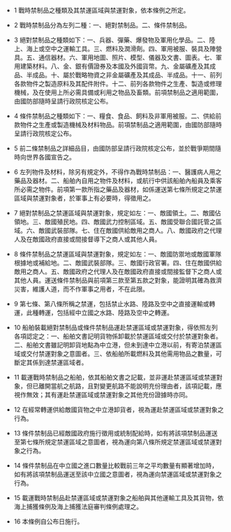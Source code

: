 * 1 戰時禁制品之種類及其禁運區域與禁運對象，依本條例之所定。

* 2 戰時禁制品分為左列二種：一、絕對禁制品。二、條件禁制品。

* 3 絕對禁制品之種類如下：一、兵器、彈藥、爆發物及軍用化學品。二、陸上、海上或空中之運輸工具。三、燃料及潤滑劑。四、軍用被服、裝具及陣營具。五、通信器材。六、軍用地圖、照片、模型、儀器及文書、圖表。七、軍用建築材料。八、金、銀有價證券及本國及外國貨幣。九、金屬礦產及其成品、半成品。十、屬於戰略物資之非金屬礦產及其成品、半成品。十一、前列各款物件之製造原料及其配件附件。十二、前列各款物件之生產、製造或修理機械，及在使用上所必需具備或利用之物品及畜類。前項禁制品之適用範圍，由國防部隨時呈請行政院核定公布。

* 4 條件禁制品之種類如下：一、糧食、食品、飼料及非軍用被服。二、供給前款物件之生產或製造機械及材料物品。前項禁制品之適用範圍，由國防部隨時呈請行政院核定公布。

* 5 前二條禁制品之詳細品目，由國防部呈請行政院核定公布，並於戰爭期間隨時向世界各國宣告之。

* 6 左列物件及材料，除另有規定外，不得作為戰時禁制品：一、醫護病人用之藥品及器材。二、船舶內自用之物件及材料，或航行中供該船舶內船員及乘客所必需之物件。前項第一款所指之藥品及器材，如係運送第七條所規定之禁運區域與禁運對象者，於軍事上有必要時，得徵用之。

* 7 絕對禁制品之禁運區域與禁運對象，規定如左：一、敵國領土。二、敵國佔領地。三、敵國殖民地。四、敵國武力控制區域。五、敵國受聯合國託管之區域。六、敵國武裝部隊。七、住在敵國供給敵用之商人。八、敵國政府之代理人及在敵國政府直接或間接督導下之商人或其他人員。

* 8 條件禁制品之禁運區域與禁運對象，規定如左：一、敵國防禦地或敵國軍隊根據地或補給地。二、敵國武裝部隊。三、敵國行政官署。四、住在敵國供給敵用之商人。五、敵國政府之代理人及在敵國政府直接或間接監督下之商人或其他人員。運送條件禁制品與前項第三款至第五款之對象，能證明其確為救濟災害，維護人道，而不作軍事之用者，不在此限。

* 9 第七條、第八條所稱之禁運，包括禁止水路、陸路及空中之直接運輸或轉運，此種轉運，包括經中立國之水路、陸路及空中之轉運。

* 10 船舶裝載絕對禁制品或條件禁制品運赴禁運區域或禁運對象，得依照左列各項認定之：一、船舶文書記明貨物係卸載於禁運區域或交付於禁運對象者。二、船舶文書雖記明卸貨地點為中立港，但未到達中立港以前，有寄泊禁運區域或交付禁運對象之意圖者。三、依船舶所載燃料及其他需用物品之數量，可斷定其係到達禁運區域者。

* 11 載運戰時禁制品之船舶，依其船舶文書之記載，並非運赴禁運區域或禁運對象，但已離開當航之航路，且對變更航路不能說明充份理由者，該項記載，應視作無效；其有運赴禁運區域或禁運對象之其他充份證據時亦同。

* 12 在經常轉運供給敵國貨物之中立港卸貨者，視為運赴禁運區域或禁運對象之行為。

* 13 條件禁制品已經敵國政府施行徵用或統制配給時，如有將該項禁制品運送至第七條所規定禁運區域之意圖者，視為運向第八條所規定禁運區域或禁運對象之行為。

* 14 條件禁制品在中立國之進口數量比較戰前三年之平均數量有顯著增加時，如有將該項禁制品運送至該中立國之意圖者，視為運向禁運區域或禁運對象之行為。

* 15 載運戰時禁制品赴禁運區域或禁運對象之船舶與其他運輸工具及其貨物，依海上捕獲條例及海上捕獲法庭審判條例處理之。

* 16 本條例自公布日施行。

